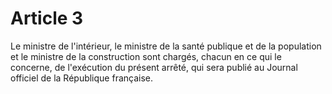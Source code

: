 # Article 3

Le ministre de l'intérieur, le ministre de la santé publique et de la population et le ministre de la construction sont chargés, chacun en ce qui le concerne, de l'exécution du présent arrêté, qui sera publié au Journal officiel de la République française.
